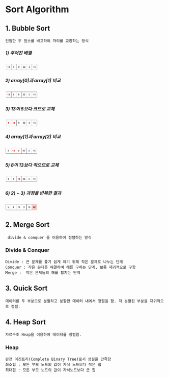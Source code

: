 # Sort Algorithm

## 1. Bubble Sort 
    인접한 두 원소를 비교하여 자리를 교환하는 방식

##### 1) 주어진 배열
<img src = "./img/b_1.png" width="20%">

##### 2) array[0]과 array[1] 비교

<img src = "./img/b_2.png" width="20%">

##### 3) 13이 5보다 크므로 교체
<img src = "./img/b_3.png" width="20%">

##### 4) array[1]과 array[2] 비교
<img src = "./img/b_4.png" width="20%">

##### 5) 8이 13보다 작으므로 교체
<img src = "./img/b_5.png" width="20%">

##### 6) 2) ~ 3) 과정을 반복한 결과
<img src = "./img/b_6.png" width="20%">


## 2. Merge Sort
     divide & conquer 을 이용하여 정렬하는 방식
### Divide & Conquer
    Divide : 큰 문제를 풀기 쉽게 하기 위해 작은 문제로 나누는 단계
    Conquer : 작은 문제를 해결하여 해를 구하는 단계, 보통 재귀적으로 구함
    Merge :  작은 문제들의 해를 합치는 단계 

## 3. Quick Sort
    데이터를 두 부분으로 분할하고 분할한 데이터 내에서 정렬을 함. 각 분할된 부분을 재귀적으로 정렬.

## 4. Heap Sort
    자료구조 Heap을 이용하여 데이터를 정렬함.

### Heap
    완전 이진트리(Complete Binary Tree)로서 성질을 만족함
    최소힙 : 모든 부모 노드의 값이 자식 노드보다 작은 힙
    최대힙 : 모든 부모 노드의 값이 자식노드보다 큰 힙

